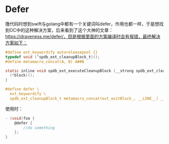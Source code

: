 # Defer

撸代码时想到swift与golang中都有一个关键词叫defer，作用也都一样，于是想找到OC中的这种解决方案，后来看到了这个大神的文章：https://draveness.me/defer/，但是根据里面的方案编译时会有报错，最终解决方案如下：

```objectivec
#define ext_keywordify autoreleasepool {}
typedef void (^spdb_ext_cleanupBlock_t)();
#define metamacro_concat(A, B) A##B

static inline void spdb_ext_executeCleanupBlock (__strong spdb_ext_cleanupBlock_t *block) {
  (*block)();
}

#define defer \
  ext_keywordify \
  spdb_ext_cleanupBlock_t metamacro_concat(ext_exitBlock_, __LINE__) __attribute__((cleanup(spdb_ext_executeCleanupBlock), unused)) = ^

```

使用时：

```objectivec
- (void)foo {
	@defer {
		//do something
	};
}
```








